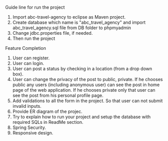 Guide line for run the project
1. Import abc-travel-agency to eclipse as Maven project.
2. Create database which name is "abc_travel_agency" and import abc_travel_agency.sql file from DB folder to phpmyadmin
3. Change jdbc.properties file, if needed.
4. Then run the project

Feature Completion
1. User can register.
2. User can login.
3. User can post a status by checking in a location (from a drop down box).
4. User can change the privacy of the post to public, private. If he chooses public any users (including anonymous user) can see the post in home page of the web application. If he chooses private only that user can see the post from his personal profile page.
5. Add validations to all the form in the project. So that user can not submit invalid inputs.
6. Provide ER diagram of the projec.
7. Try to explain how to run your project and setup the database with required SQLs in ReadMe section.
8. Spring Security.
9. Responsive design.
